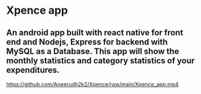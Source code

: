 # Xpence app

## An android app built with react native for front end and Nodejs, Express for backend with MySQL as a Database. This app will show the monthly statistics and category statistics of your expenditures.

https://github.com/Aneerudh2k2/Xpence/raw/main/Xpence_app.mp4
